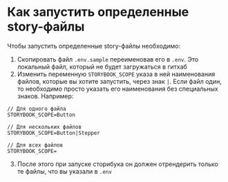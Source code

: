 # Как запустить определенные story-файлы

Чтобы запустить определенные story-файлы необходимо:
1. Скопировать файл `.env.sample` переименовав его в `.env`. Это локальный файл, который не будет загружаться в гитхаб
2. Изменить переменную `STORYBOOK_SCOPE` указа в ней наименования файлов, которые вы хотите запустить, через знак `|`. Если файл один, то необходимо просто указать его наименования без специальных знаков. Например:
```env
// Для одного файла
STORYBOOK_SCOPE=Button

// Для нескольких файлов
STORYBOOK_SCOPE=Button|Stepper

// Для всех файлов
STORYBOOK_SCOPE=
```
3. После этого при запуске сторибука он должен отрендерить только те файлы, что вы указали в `.env`
